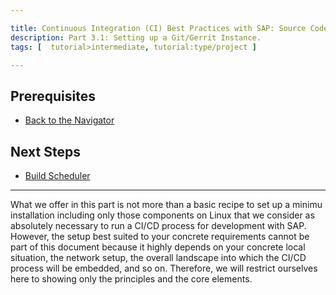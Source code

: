 ```yaml
---

title: Continuous Integration (CI) Best Practices with SAP: Source Code Versioning System
description: Part 3.1: Setting up a Git/Gerrit Instance.
tags: [  tutorial>intermediate, tutorial:type/project ]

---
```


## Prerequisites
 - [Back to the Navigator](http://go.sap.com/developer/tutorials/ci-best-practices-intro.html)

## Next Steps
 
  - [Build Scheduler](http://go.sap.com/developer/tutorials/ci-best-practices-build.html)
 

---


What we offer in this part is not more than a basic recipe to set up a minimu installation including only those components on Linux that we consider as absolutely necessary to run a CI/CD process for development with SAP. However, the setup best suited to your concrete requirements cannot be part of this document because it highly depends on your concrete local situation, the network setup, the overall landscape into which the CI/CD process will be embedded, and so on. Therefore, we will restrict ourselves here to showing only the principles and the core elements.
